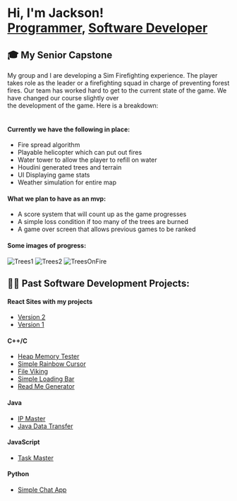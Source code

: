 <h1>Hi, I'm Jackson! <br/><a href="https://github.com/jacksonkvandyke">Programmer</a>, <a href="https://www.linkedin.com/in/jackson-van-dyke-4389b5270/">Software Developer</a></h1>

## 🎓 My Senior Capstone
  My group and I are developing a Sim Firefighting experience. The player takes role as the leader or a firefighting squad in charge of preventing forest fires. Our team has worked hard to get to the current state of the game. We have changed our course slightly over   
  the development of the game. Here is a breakdown:
  <br></br>
  
  #### Currently we have the following in place: 
  -  Fire spread algorithm
  -  Playable helicopter which can put out fires
  -  Water tower to allow the player to refill on water
  -  Houdini generated trees and terrain
  -  UI Displaying game stats
  -  Weather simulation for entire map

  #### What we plan to have as an mvp:
  -  A score system that will count up as the game progresses
  -  A simple loss condition if too many of the trees are burned
  -  A game over screen that allows previous games to be ranked

  #### Some images of progress:
![Trees1](https://github.com/user-attachments/assets/6c8ba974-1beb-4e87-97ba-b75f191fc952)
![Trees2](https://github.com/user-attachments/assets/354c877e-4ae1-4c39-9265-11c9a1a38e4f)
![TreesOnFire](https://github.com/user-attachments/assets/d89ff908-6aad-4109-9722-826be6c1d89b)

  
## 👨‍💻 Past Software Development Projects:

#### React Sites with my projects
- [Version 2](https://softwaretoaster.netlify.app/)
- [Version 1](https://jacksonkvandyke.netlify.app/)

#### C++/C
- [Heap Memory Tester](https://github.com/jacksonkvandyke/HeapMemoryTester)
- [Simple Rainbow Cursor](https://github.com/jacksonkvandyke/SimpleRainbowCursor)
- [File Viking](https://github.com/jacksonkvandyke/FileVikingExecutable)
- [Simple Loading Bar](https://github.com/jacksonkvandyke/SimpleLoadingBar)
- [Read Me Generator](https://github.com/jacksonkvandyke/ReadMeGenerator)

#### Java
- [IP Master](https://github.com/jacksonkvandyke/IPMasterExecutable)
- [Java Data Transfer](https://github.com/jacksonkvandyke/JavaDataTransfer)

#### JavaScript
- [Task Master](https://github.com/jacksonkvandyke/TaskMasterFILES)

#### Python
- [Simple Chat App](https://github.com/jacksonkvandyke/SimpleChatApp)

<!--

Here are some ideas to get you started:

- 🔭 I’m currently working on ...
- 🌱 I’m currently learning ...
- 👯 I’m looking to collaborate on ...
- 🤔 I’m looking for help with ...
- 💬 Ask me about ...
- 📫 How to reach me: ...
- 😄 Pronouns: ...
- ⚡ Fun fact: ...
-->
